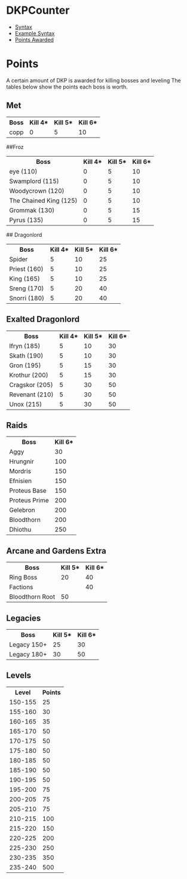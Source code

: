 # DKPCounter
* <a href="syntax.md">Syntax</a>
* <a href="examples.md">Example Syntax</a>
* <a href="points.md">Points Awarded</a>
# Points

A certain amount of DKP is awarded for killing bosses and leveling The tables below show the points each boss is worth.
## Met
<table>
  <tr>
    <th>Boss</th>
    <th>Kill 4*</th>
    <th>Kill 5*</th>
    <th>Kill 6*</th>
  </tr>
  <tr>
    <td>copp</td>
    <td>0</td>
    <td>5</td>
    <td>10</td>
  </tr>
</table>
##Froz
<table>
  <tr>
    <th>Boss</th>
    <th>Kill 4*</th>
    <th>Kill 5*</th>
    <th>Kill 6*</th>
  </tr>
  <tr>
    <td>eye (110)</td>
    <td>0</td>
    <td>5</td>
    <td>10</td>
  </tr>
  <tr>
    <td>Swamplord (115)</td>
    <td>0</td>
    <td>5</td>
    <td>10</td>
  </tr>
  <tr>
    <td>Woodycrown (120)</td>
    <td>0</td>
    <td>5</td>
    <td>10</td>
  </tr>
  <tr>
    <td>The Chained King (125)</td>
    <td>0</td>
    <td>5</td>
    <td>10</td>
  </tr>
  <tr>
    <td>Grommak (130)</td>
    <td>0</td>
    <td>5</td>
    <td>15</td>
  </tr>
  <tr>
    <td>Pyrus (135)</td>
    <td>0</td>
    <td>5</td>
    <td>15</td>
  </tr>
  
</table>
## Dragonlord
<table>
  <tr>
    <th>Boss</th>
    <th>Kill 4*</th>
    <th>Kill 5*</th>
    <th>Kill 6*</th>

  </tr>
  <tr>
    <td>Spider</td>
    <td>5</td>
    <td>10</td>
    <td>25</td>
  </tr>
  <tr>
    <td>Priest (160)</td>
    <td>5</td>
    <td>10</td>
    <td>25</td>
  </tr>
  <tr>
    <td>King (165)</td>
    <td>5</td>
    <td>10</td>
    <td>25</td>
  </tr>
  <tr>
    <td>Sreng (170)</td>
    <td>5</td>
    <td>20</td>
    <td>40</td>
  </tr>
  <tr>
    <td>Snorri (180)</td>
    <td>5</td>
    <td>20</td>
    <td>40</td>
  </tr>
</table>

## Exalted Dragonlord
<table>
  <tr>
    <th>Boss</th>
    <th>Kill 4*</th>
    <th>Kill 5*</th>
    <th>Kill 6*</th>

  </tr>
  <tr>
    <td>Ifryn (185)</td>
    <td>5</td>
    <td>10</td>
    <td>30</td>
  </tr>
  <tr>
    <td>Skath (190)</td>
    <td>5</td>
    <td>10</td>
    <td>30</td>
  </tr>
  <tr>
    <td>Gron (195)</td>
    <td>5</td>
    <td>15</td>
    <td>30</td>
  </tr>
  <tr>
    <td>Krothur (200)</td>
    <td>5</td>
    <td>15</td>
    <td>30</td>
  </tr>
  <tr>
    <td>Cragskor (205)</td>
    <td>5</td>
    <td>30</td>
    <td>50</td>
  </tr>
  <tr>
    <td>Revenant (210)</td>
    <td>5</td>
    <td>30</td>
    <td>50</td>
  </tr>
  <tr>
    <td>Unox (215)</td>
    <td>5</td>
    <td>30</td>
    <td>50</td>
  </tr>
</table>

## Raids
<table>
  <tr>
    <th>Boss</th>
    <th>Kill 6*</th>
  </tr>
  <tr>
    <td>Aggy</td>
    <td>30</td>
  </tr>
  <tr>
    <td>Hrungnir</td>
    <td>100</td>
  </tr>
  <tr>
    <td>Mordris</td>
    <td>150</td>
  </tr>
  <tr>
    <td>Efnisien</td>
    <td>150</td>
  </tr>
  <tr>
    <td>Proteus Base</td>
    <td>150</td>
  </tr>
  <tr>
    <td>Proteus Prime</td>
    <td>200</td>
  </tr>
  <tr>
    <td>Gelebron</td>
    <td>200</td>
  </tr>
  <tr>
    <td>Bloodthorn</td>
    <td>200</td>
  </tr>
  <tr>
    <td>Dhiothu</td>
    <td>250</td>
  </tr>
</table>

## Arcane and Gardens Extra
<table>
  <tr>
    <th>Boss</th>
    <th>Kill 5*</th>
    <th>Kill 6*</th>
  </tr>
  <tr>
    <td>Ring Boss</td>
    <td>20</td>
    <td>40</td>
  </tr>
  <tr>
    <td>Factions</td>
    <td></td>
    <td>40</td>
  </tr>
    <tr>
    <td>Bloodthorn Root</td>
    <td>50</td>
    <td></td>
  </tr>
</table>

## Legacies
<table>
  <tr>
    <th>Boss</th>
    <th>Kill 5*</th>
    <th>Kill 6*</th>
  </tr>
  <tr>
    <td>Legacy 150+</td>
    <td>25</td>
    <td>30</td>
  </tr>
  <tr>
    <td>Legacy 180+</td>
    <td>30</td>
    <td>50</td>
  </tr>
</table>

## Levels
<table>
  <tr>
    <th>Level</th>
    <th>Points</th>
  </tr>
  <tr>
    <td>150-155</td>
    <td>25</td>
  </tr>
    <tr>
    <td>155-160</td>
    <td>30</td>
  </tr>
    <tr>
    <td>160-165</td>
    <td>35</td>
  </tr>
    <tr>
    <td>165-170</td>
    <td>50</td>
  </tr>
    <tr>
    <td>170-175</td>
    <td>50</td>
  </tr>
    </tr>
    <tr>
    <td>175-180</td>
    <td>50</td>
  </tr>
    </tr>
    <tr>
    <td>180-185</td>
    <td>50</td>
  </tr>
    </tr>
    <tr>
    <td>185-190</td>
    <td>50</td>
  </tr>
    </tr>
    <tr>
    <td>190-195</td>
    <td>50</td>
  </tr>
  <tr>
    <td>195-200</td>
    <td>75</td>
  </tr>
  <tr>
    <td>200-205</td>
    <td>75</td>
  </tr>
  <tr>
    <td>205-210</td>
    <td>75</td>
  </tr>
  <tr>
    <td>210-215</td>
    <td>100</td>
  </tr>
  <tr>
    <td>215-220</td>
    <td>150</td>
  </tr>
  <tr>
    <td>220-225</td>
    <td>200</td>
  </tr>
  <tr>
    <td>225-230</td>
    <td>250</td>
  </tr>
  <tr>
    <td>230-235</td>
    <td>350</td>
  </tr>
  <tr>
    <td>235-240</td>
    <td>500</td>
  </tr>
</table>
